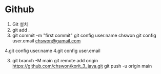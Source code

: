# Github

1. Git 설치 
2. git add . 
3. git  commit -m "first  commit"
   git config user.name chswon
   git config user.email chswon@gamail.com

4.git config user.name 
4.git config user.email 


3. git branch -M main
   git remote add origin https://github.com/chswon/korit_3_java.git
   git push -u origin main